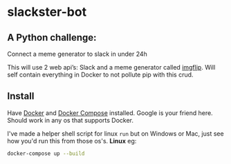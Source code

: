 # slackster-bot

## A Python challenge:
Connect a meme generator to slack in under 24h

This will use 2 web api’s: Slack and a meme generator called [imgflip](https://imgflip.com/memegenerator).  Will self contain everything in Docker to not pollute pip with this crud. 

## Install
Have [Docker](https://www.docker.com/) and [Docker Compose](https://docs.docker.com/compose/) installed. Google is your friend here. Should work in any os that supports Docker.

I've made a helper shell script for linux `run` but on Windows or Mac, just see how you'd run this from those os's. **Linux** eg:

```bash
docker-compose up --build
```